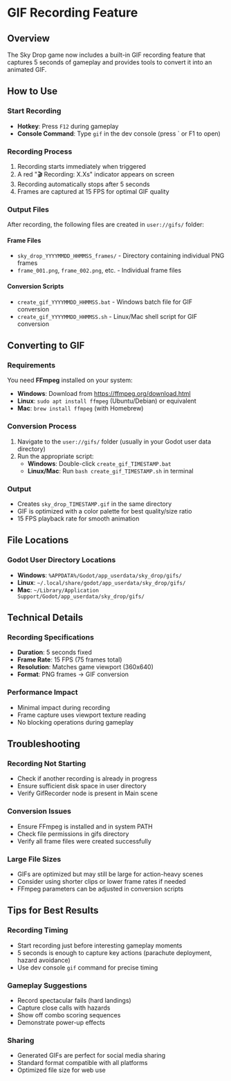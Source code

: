 # GIF Recording Feature

## Overview
The Sky Drop game now includes a built-in GIF recording feature that captures 5 seconds of gameplay and provides tools to convert it into an animated GIF.

## How to Use

### Start Recording
- **Hotkey**: Press `F12` during gameplay
- **Console Command**: Type `gif` in the dev console (press ` or F1 to open)

### Recording Process
1. Recording starts immediately when triggered
2. A red "🎬 Recording: X.Xs" indicator appears on screen
3. Recording automatically stops after 5 seconds
4. Frames are captured at 15 FPS for optimal GIF quality

### Output Files
After recording, the following files are created in `user://gifs/` folder:

#### Frame Files
- `sky_drop_YYYYMMDD_HHMMSS_frames/` - Directory containing individual PNG frames
- `frame_001.png`, `frame_002.png`, etc. - Individual frame files

#### Conversion Scripts
- `create_gif_YYYYMMDD_HHMMSS.bat` - Windows batch file for GIF conversion
- `create_gif_YYYYMMDD_HHMMSS.sh` - Linux/Mac shell script for GIF conversion

## Converting to GIF

### Requirements
You need **FFmpeg** installed on your system:
- **Windows**: Download from https://ffmpeg.org/download.html
- **Linux**: `sudo apt install ffmpeg` (Ubuntu/Debian) or equivalent
- **Mac**: `brew install ffmpeg` (with Homebrew)

### Conversion Process
1. Navigate to the `user://gifs/` folder (usually in your Godot user data directory)
2. Run the appropriate script:
   - **Windows**: Double-click `create_gif_TIMESTAMP.bat`
   - **Linux/Mac**: Run `bash create_gif_TIMESTAMP.sh` in terminal

### Output
- Creates `sky_drop_TIMESTAMP.gif` in the same directory
- GIF is optimized with a color palette for best quality/size ratio
- 15 FPS playback rate for smooth animation

## File Locations

### Godot User Directory Locations
- **Windows**: `%APPDATA%/Godot/app_userdata/sky_drop/gifs/`
- **Linux**: `~/.local/share/godot/app_userdata/sky_drop/gifs/`
- **Mac**: `~/Library/Application Support/Godot/app_userdata/sky_drop/gifs/`

## Technical Details

### Recording Specifications
- **Duration**: 5 seconds fixed
- **Frame Rate**: 15 FPS (75 frames total)
- **Resolution**: Matches game viewport (360x640)
- **Format**: PNG frames → GIF conversion

### Performance Impact
- Minimal impact during recording
- Frame capture uses viewport texture reading
- No blocking operations during gameplay

## Troubleshooting

### Recording Not Starting
- Check if another recording is already in progress
- Ensure sufficient disk space in user directory
- Verify GifRecorder node is present in Main scene

### Conversion Issues
- Ensure FFmpeg is installed and in system PATH
- Check file permissions in gifs directory
- Verify all frame files were created successfully

### Large File Sizes
- GIFs are optimized but may still be large for action-heavy scenes
- Consider using shorter clips or lower frame rates if needed
- FFmpeg parameters can be adjusted in conversion scripts

## Tips for Best Results

### Recording Timing
- Start recording just before interesting gameplay moments
- 5 seconds is enough to capture key actions (parachute deployment, hazard avoidance)
- Use dev console `gif` command for precise timing

### Gameplay Suggestions
- Record spectacular fails (hard landings)
- Capture close calls with hazards
- Show off combo scoring sequences
- Demonstrate power-up effects

### Sharing
- Generated GIFs are perfect for social media sharing
- Standard format compatible with all platforms
- Optimized file size for web use